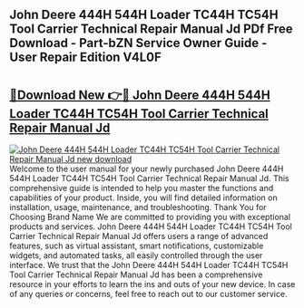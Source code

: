## John Deere 444H 544H Loader TC44H TC54H Tool Carrier Technical Repair Manual Jd PDf Free Download - Part-bZN Service Owner Guide - User Repair Edition V4L0F

# <h2><a href="http://bc87145.oget.top/?id=John+Deere+444H+544H+Loader+TC44H+TC54H+Tool+Carrier+Technical+Repair+Manual+Jd">🔗Download New 👉🔴 John Deere 444H 544H Loader TC44H TC54H Tool Carrier Technical Repair Manual Jd</a></h2>

[![John Deere 444H 544H Loader TC44H TC54H Tool Carrier Technical Repair Manual Jd new download](https://i.imgur.com/5g1atiW.png)](http://bc87145.oget.top/?id=John+Deere+444H+544H+Loader+TC44H+TC54H+Tool+Carrier+Technical+Repair+Manual+Jd)
Welcome to the user manual for your newly purchased John Deere 444H 544H Loader TC44H TC54H Tool Carrier Technical Repair Manual Jd. This comprehensive guide is intended to help you master the functions and capabilities of your product. Inside, you will find detailed information on installation, usage, maintenance, and troubleshooting. Thank You for Choosing Brand Name We are committed to providing you with exceptional products and services. John Deere 444H 544H Loader TC44H TC54H Tool Carrier Technical Repair Manual Jd offers users a range of advanced features, such as virtual assistant, smart notifications, customizable widgets, and automated tasks, all easily controlled through the user interface. We trust that the John Deere 444H 544H Loader TC44H TC54H Tool Carrier Technical Repair Manual Jd has been a comprehensive resource in your efforts to learn the ins and outs of your new device. In case of any queries or concerns, feel free to reach out to our customer service.
